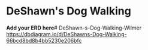# DeShawn's Dog Walking
**Add your ERD here**# DeShawn-s-Dog-Walking-Wilmer
https://dbdiagram.io/d/DeShawns-Dog-Walking-66bcd8bd8b4bb5230e206bfc
